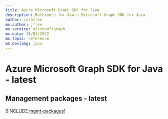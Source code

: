 ```yaml
---
title: Azure Microsoft Graph SDK for Java
description: Reference for Azure Microsoft Graph SDK for Java
author: joshfree
ms.author: jfree
ms.service: microsoftgraph
ms.data: 11/01/2022
ms.topic: reference
ms.devlang: java
---
```

# Azure Microsoft Graph SDK for Java - latest

## Management packages - latest
[!INCLUDE [mgmt-packages](microsoft-graph-mgmt-index.md)]